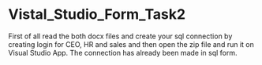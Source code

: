 # Vistal_Studio_Form_Task2
First of all read the both docx files and create your sql connection by creating login for CEO, HR and sales and then open the zip file and run it on Visual Studio App. The connection has already been made in sql form.
